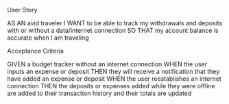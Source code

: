 User Story

AS AN avid traveler
I WANT to be able to track my withdrawals and deposits with or without a data/internet connection
SO THAT my account balance is accurate when I am traveling 


Acceptance Criteria

GIVEN a budget tracker without an internet connection
WHEN the user inputs an expense or deposit
THEN they will receive a notification that they have added an expense or deposit
WHEN the user reestablishes an internet connection
THEN the deposits or expenses added while they were offline are added to their transaction history and their totals are updated